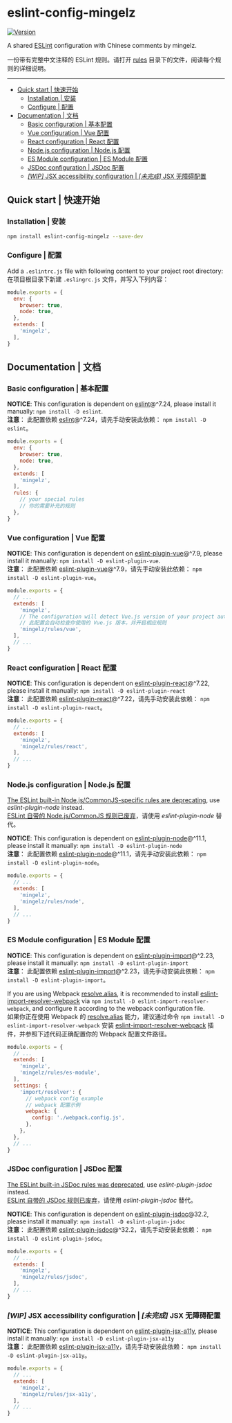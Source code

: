 # eslint-config-mingelz

[![Version](https://img.shields.io/npm/v/eslint-config-mingelz.svg?style=flat)](https://www.npmjs.com/package/eslint-config-mingelz)

A shared [ESLint](https://eslint.org) configuration with Chinese comments by mingelz.

一份带有完整中文注释的 ESLint 规则。请打开 [rules](./rules) 目录下的文件，阅读每个规则的详细说明。

---

* [Quick start | 快速开始](#quick-start)
  * [Installation | 安装](#installation)
  * [Configure | 配置](#configure)
* [Documentation | 文档](#documentation)
  * [Basic configuration | 基本配置](#basic-configuration)
  * [Vue configuration | Vue 配置](#vue-configuration)
  * [React configuration | React 配置](#react-configuration)
  * [Node.js configuration | Node.js 配置](#nodejs-configuration)
  * [ES Module configuration | ES Module 配置](#es-module-configuration)
  * [JSDoc configuration | JSDoc 配置](#jsdoc-configuration)
  * [*[WIP]* JSX accessibility configuration | *[未完成]* JSX 无障碍配置](#wip-jsx-accessibility-configuration)

## Quick start | 快速开始

### Installation | 安装

```sh
npm install eslint-config-mingelz --save-dev
```

### Configure | 配置

Add a `.eslintrc.js` file with following content to your project root directory: <br>
在项目根目录下新建 `.eslingrc.js` 文件，并写入下列内容：

```js
module.exports = {
  env: {
    browser: true,
    node: true,
  },
  extends: [
    'mingelz',
  ],
}
```

## Documentation | 文档

### Basic configuration | 基本配置

**NOTICE**:
This configuration is dependent on [eslint](https://eslint.org)@^7.24,
please install it manually: `npm install -D eslint`. <br>
**注意**：
此配置依赖 [eslint](https://eslint.org)@^7.24，请先手动安装此依赖： `npm install -D eslint`。

```js
module.exports = {
  env: {
    browser: true,
    node: true,
  },
  extends: [
    'mingelz',
  ],
  rules: {
    // your special rules
    // 你的需要补充的规则
  },
}
```

### Vue configuration | Vue 配置

**NOTICE**:
This configuration is dependent on [eslint-plugin-vue](https://github.com/vuejs/eslint-plugin-vue)@^7.9,
please install it manually: `npm install -D eslint-plugin-vue`. <br>
**注意**：
此配置依赖 [eslint-plugin-vue](https://github.com/vuejs/eslint-plugin-vue)@^7.9，请先手动安装此依赖： `npm install -D eslint-plugin-vue`。

```js
module.exports = {
  // ...
  extends: [
    'mingelz',
    // The configuration will detect Vue.js version of your project automatic.
    // 此配置会自动检查你使用的 Vue.js 版本，并开启相应规则
    'mingelz/rules/vue',
  ],
  // ...
}
```

### React configuration | React 配置

**NOTICE**:
This configuration is dependent on [eslint-plugin-react](https://github.com/yannickcr/eslint-plugin-react)@^7.22,
please install it manually: `npm install -D eslint-plugin-react` <br>
**注意**：
此配置依赖 [eslint-plugin-react](https://github.com/yannickcr/eslint-plugin-react)@^7.22，请先手动安装此依赖： `npm install -D eslint-plugin-react`。

```js
module.exports = {
  // ...
  extends: [
    'mingelz',
    'mingelz/rules/react',
  ],
  // ...
}
```

### Node.js configuration | Node.js 配置

[The ESLint built-in Node.js/CommonJS-specific rules are deprecating](https://eslint.org/blog/2020/02/whats-coming-in-eslint-7.0.0#deprecating-node-js-commonjs-specific-rules), use *eslint-plugin-node* instead. <br>
[ESLint 自带的 Node.js/CommonJS 规则已废弃](https://eslint.org/blog/2020/02/whats-coming-in-eslint-7.0.0#deprecating-node-js-commonjs-specific-rules)，请使用 *eslint-plugin-node* 替代。

**NOTICE**:
This configuration is dependent on [eslint-plugin-node](https://github.com/mysticatea/eslint-plugin-node)@^11.1,
please install it manually: `npm install -D eslint-plugin-node` <br>
**注意**：
此配置依赖 [eslint-plugin-node](https://github.com/mysticatea/eslint-plugin-node)@^11.1，请先手动安装此依赖： `npm install -D eslint-plugin-node`。

```js
module.exports = {
  // ...
  extends: [
    'mingelz',
    'mingelz/rules/node',
  ],
  // ...
}
```

### ES Module configuration | ES Module 配置

**NOTICE**:
This configuration is dependent on [eslint-plugin-import](https://github.com/benmosher/eslint-plugin-import)@^2.23,
please install it manually: `npm install -D eslint-plugin-import` <br>
**注意**：
此配置依赖 [eslint-plugin-import](https://github.com/benmosher/eslint-plugin-import)@^2.23，请先手动安装此依赖： `npm install -D eslint-plugin-import`。

If you are using Webpack [resolve.alias](https://webpack.js.org/configuration/resolve/#resolvealias),
it is recommended to install [eslint-import-resolver-webpack](https://www.npmjs.com/package/eslint-import-resolver-webpack) via `npm install -D eslint-import-resolver-webpack`,
and configure it according to the webpack configuration file. <br>
如果你正在使用 Webpack 的 [resolve.alias](https://webpack.js.org/configuration/resolve/#resolvealias) 能力，建议通过命令 `npm install -D eslint-import-resolver-webpack` 安装 [eslint-import-resolver-webpack](https://www.npmjs.com/package/eslint-import-resolver-webpack) 插件，并参照下述代码正确配置你的 Webpack 配置文件路径。

```js
module.exports = {
  // ...
  extends: [
    'mingelz',
    'mingelz/rules/es-module',
  ],
  settings: {
    'import/resolver': {
      // webpack config example
      // webpack 配置示例
      webpack: {
        config: './webpack.config.js',
      },
    },
  },
  // ...
}
```

### JSDoc configuration | JSDoc 配置

[The ESLint built-in JSDoc rules was deprecated](https://eslint.org/blog/2018/11/jsdoc-end-of-life), use *eslint-plugin-jsdoc* instead.<br>
[ESLint 自带的 JSDoc 规则已废弃](https://eslint.org/blog/2018/11/jsdoc-end-of-life)，请使用 *eslint-plugin-jsdoc* 替代。

**NOTICE**:
This configuration is dependent on [eslint-plugin-jsdoc](https://github.com/gajus/eslint-plugin-jsdoc)@32.2,
please install it manually: `npm install -D eslint-plugin-jsdoc`<br>
**注意**：
此配置依赖 [eslint-plugin-jsdoc](https://github.com/gajus/eslint-plugin-jsdoc)@^32.2，请先手动安装此依赖： `npm install -D eslint-plugin-jsdoc`。

```js
module.exports = {
  // ...
  extends: [
    'mingelz',
    'mingelz/rules/jsdoc',
  ],
  // ...
}
```

### *[WIP]* JSX accessibility configuration | *[未完成]* JSX 无障碍配置

**NOTICE**:
This configuration is dependent on [eslint-plugin-jsx-a11y](https://github.com/evcohen/eslint-plugin-jsx-a11y),
please install it manually: `npm install -D eslint-plugin-jsx-a11y`<br>
**注意**：
此配置依赖 [eslint-plugin-jsx-a11y](https://github.com/evcohen/eslint-plugin-jsx-a11y)，请先手动安装此依赖： `npm install -D eslint-plugin-jsx-a11y`。

```js
module.exports = {
  // ...
  extends: [
    'mingelz',
    'mingelz/rules/jsx-a11y',
  ],
  // ...
}
```
